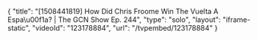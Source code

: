 {
    "title": "[1508441819] How Did Chris Froome Win The Vuelta A Espa\u00f1a? | The GCN Show Ep. 244",
    "type": "solo",
    "layout": "iframe-static",
    "videoId": "123178884",
    "url": "\/tvpembed\/123178884"
}